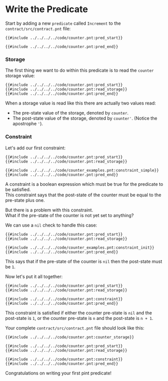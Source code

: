 # Write the Predicate

Start by adding a new `predicate` called `Increment` to the `contract/src/contract.pnt` file:
```pint
{{#include ../../../../code/counter.pnt:pred_start}}

{{#include ../../../../code/counter.pnt:pred_end}}
```
### Storage
The first thing we want to do within this predicate is to read the `counter` storage value:
```pint
{{#include ../../../../code/counter.pnt:pred_start}}
{{#include ../../../../code/counter.pnt:read_storage}}
{{#include ../../../../code/counter.pnt:pred_end}}
```
When a storage value is read like this there are actually two values read:
- The pre-state value of the storage, denoted by `counter`.
- The post-state value of the storage, denoted by `counter'`. (Notice the apostrophe `'`).
### Constraint
Let's add our first constraint:
```pint
{{#include ../../../../code/counter.pnt:pred_start}}
{{#include ../../../../code/counter.pnt:read_storage}}

{{#include ../../../../code/counter_examples.pnt:constraint_simple}}
{{#include ../../../../code/counter.pnt:pred_end}}
```
A constraint is a boolean expression which must be true for the predicate to be satisfied. \
This constraint says that the post-state of the counter must be equal to the pre-state plus one.

But there is a problem with this constraint. \
What if the pre-state of the counter is not yet set to anything?

We can use a `nil` check to handle this case:
```pint
{{#include ../../../../code/counter.pnt:pred_start}}
{{#include ../../../../code/counter.pnt:read_storage}}

{{#include ../../../../code/counter_examples.pnt:constraint_init}}
{{#include ../../../../code/counter.pnt:pred_end}}
```
This says that if the pre-state of the counter is `nil` then the post-state must be `1`.

Now let's put it all together:
```pint
{{#include ../../../../code/counter.pnt:pred_start}}
{{#include ../../../../code/counter.pnt:read_storage}}

{{#include ../../../../code/counter.pnt:constraint}}
{{#include ../../../../code/counter.pnt:pred_end}}
```
This constraint is satisfied if either the counter pre-state is `nil` and the post-state is `1`, or the counter pre-state is `n` and the post-state is `n + 1`.

Your complete `contract/src/contract.pnt` file should look like this:
```pint
{{#include ../../../../code/counter.pnt:counter_storage}}

{{#include ../../../../code/counter.pnt:pred_start}}
{{#include ../../../../code/counter.pnt:read_storage}}

{{#include ../../../../code/counter.pnt:constraint}}
{{#include ../../../../code/counter.pnt:pred_end}}
```
Congratulations on writing your first pint predicate!